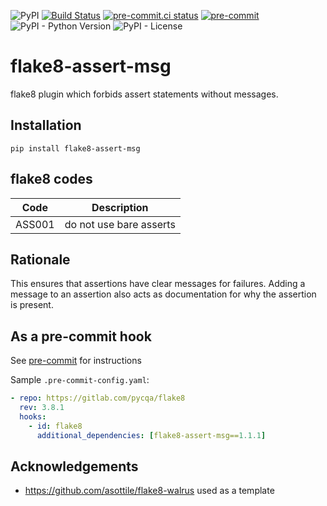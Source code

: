 ![PyPI](https://img.shields.io/pypi/v/flake8-assert-msg)
[![Build Status](https://dev.azure.com/ruairidh/flake8-assert-msg/_apis/build/status/rkm.flake8-assert-msg?repoName=rkm%2Fflake8-assert-msg&branchName=master)](https://dev.azure.com/ruairidh/flake8-assert-msg/_build/latest?definitionId=1&repoName=rkm%2Fflake8-assert-msg&branchName=master)
[![pre-commit.ci status](https://results.pre-commit.ci/badge/github/rkm/flake8-assert-msg/master.svg)](https://results.pre-commit.ci/latest/github/rkm/flake8-assert-msg/master)
[![pre-commit](https://img.shields.io/badge/pre--commit-enabled-brightgreen?logo=pre-commit&logoColor=white)](https://github.com/pre-commit/pre-commit)
![PyPI - Python Version](https://img.shields.io/pypi/pyversions/flake8-assert-msg)
![PyPI - License](https://img.shields.io/pypi/l/flake8-assert-msg)

# flake8-assert-msg

flake8 plugin which forbids assert statements without messages.

## Installation

`pip install flake8-assert-msg`

## flake8 codes

| Code   | Description             |
| ------ | ----------------------- |
| ASS001 | do not use bare asserts |

## Rationale

This ensures that assertions have clear messages for failures. Adding a message
to an assertion also acts as documentation for why the assertion is present.

## As a pre-commit hook

See [pre-commit](https://github.com/pre-commit/pre-commit) for instructions

Sample `.pre-commit-config.yaml`:

```yaml
- repo: https://gitlab.com/pycqa/flake8
  rev: 3.8.1
  hooks:
    - id: flake8
      additional_dependencies: [flake8-assert-msg==1.1.1]
```

## Acknowledgements

- https://github.com/asottile/flake8-walrus used as a template
